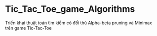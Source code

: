 # Tic_Tac_Toe_game_Algorithms
Triển khai thuật toán tìm kiếm có đối thủ Alpha-beta pruning và Minimax trên game Tic-Tac-Toe
